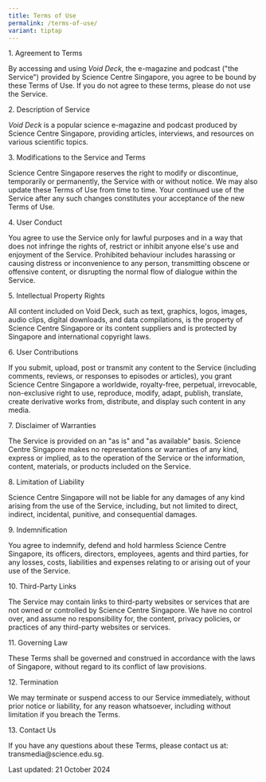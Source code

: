 ```yaml
---
title: Terms of Use
permalink: /terms-of-use/
variant: tiptap
---
```

<p>1. Agreement to Terms</p>
<p>By accessing and using <em>Void Deck</em>, the e-magazine and podcast ("the
Service") provided by Science Centre Singapore, you agree to be bound by
these Terms of Use. If you do not agree to these terms, please do not use
the Service.</p>
<p>2. Description of Service</p>
<p><em>Void Deck </em>is a popular science e-magazine and podcast produced
by Science Centre Singapore, providing articles, interviews, and resources
on various scientific topics.</p>
<p>3. Modifications to the Service and Terms</p>
<p>Science Centre Singapore reserves the right to modify or discontinue,
temporarily or permanently, the Service with or without notice. We may
also update these Terms of Use from time to time. Your continued use of
the Service after any such changes constitutes your acceptance of the new
Terms of Use.</p>
<p>4. User Conduct</p>
<p>You agree to use the Service only for lawful purposes and in a way that
does not infringe the rights of, restrict or inhibit anyone else's use
and enjoyment of the Service. Prohibited behaviour includes harassing or
causing distress or inconvenience to any person, transmitting obscene or
offensive content, or disrupting the normal flow of dialogue within the
Service.</p>
<p>5. Intellectual Property Rights</p>
<p>All content included on Void Deck, such as text, graphics, logos, images,
audio clips, digital downloads, and data compilations, is the property
of Science Centre Singapore or its content suppliers and is protected by
Singapore and international copyright laws.</p>
<p>6. User Contributions</p>
<p>If you submit, upload, post or transmit any content to the Service (including
comments, reviews, or responses to episodes or articles), you grant Science
Centre Singapore a worldwide, royalty-free, perpetual, irrevocable, non-exclusive
right to use, reproduce, modify, adapt, publish, translate, create derivative
works from, distribute, and display such content in any media.</p>
<p>7. Disclaimer of Warranties</p>
<p>The Service is provided on an "as is" and "as available" basis. Science
Centre Singapore makes no representations or warranties of any kind, express
or implied, as to the operation of the Service or the information, content,
materials, or products included on the Service.</p>
<p>8. Limitation of Liability</p>
<p>Science Centre Singapore will not be liable for any damages of any kind
arising from the use of the Service, including, but not limited to direct,
indirect, incidental, punitive, and consequential damages.</p>
<p>9. Indemnification</p>
<p>You agree to indemnify, defend and hold harmless Science Centre Singapore,
its officers, directors, employees, agents and third parties, for any losses,
costs, liabilities and expenses relating to or arising out of your use
of the Service.</p>
<p>10. Third-Party Links</p>
<p>The Service may contain links to third-party websites or services that
are not owned or controlled by Science Centre Singapore. We have no control
over, and assume no responsibility for, the content, privacy policies,
or practices of any third-party websites or services.</p>
<p>11. Governing Law</p>
<p>These Terms shall be governed and construed in accordance with the laws
of Singapore, without regard to its conflict of law provisions.</p>
<p>12. Termination</p>
<p>We may terminate or suspend access to our Service immediately, without
prior notice or liability, for any reason whatsoever, including without
limitation if you breach the Terms.</p>
<p>13. Contact Us</p>
<p>If you have any questions about these Terms, please contact us at: transmedia@science.edu.sg.</p>
<p>Last updated: 21 October 2024</p>
<p></p>
